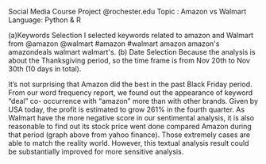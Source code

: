 Social Media Course Project @rochester.edu
Topic : Amazon vs Walmart
Language: Python & R 

(a)Keywords Selection
I selected keywords related to amazon and Walmart from @amazon @walmart #amazon #walmart amazon amazon's amazondeals walmart walmart's. 
(b) Date Selection
Because the analysis is about the Thanksgiving period, so the time frame is from Nov 20th to Nov 30th (10 days in total).

It’s not surprising that Amazon did the best in the past Black Friday period.
From our word frequency report, we found out the appearance of keyword “deal” co- occurrence with “amazon” more than with other brands.
Given by USA today, the profit is estimated to grow 261% in the fourth quarter.
As Walmart have the more negative score in our sentimental analysis, it is also reasonable to find out its stock price went done compared Amazon during that period (graph above from yahoo finance). Those extremely cases are able to match the reality world.
However, this textual analysis result could be substantially improved for more sensitive analysis.
